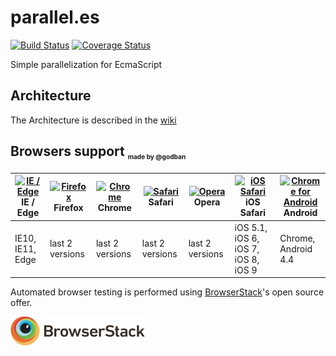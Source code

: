 # parallel.es
[![Build Status](https://travis-ci.org/DatenMetzgerX/parallel.es.svg?branch=master)](https://travis-ci.org/DatenMetzgerX/parallel.es)
[![Coverage Status](https://coveralls.io/repos/github/DatenMetzgerX/parallel.es/badge.svg?branch=master)](https://coveralls.io/github/DatenMetzgerX/parallel.es?branch=master)

Simple parallelization for EcmaScript

## Architecture
The Architecture is described in the [wiki](./wiki)

## Browsers support <sub><sup><sub><sub>made by @godban</sub></sub></sup></sub>

| [<img src="https://raw.githubusercontent.com/godban/browsers-support-badges/master/src/images/edge.png" alt="IE / Edge" width="16px" height="16px" />](http://godban.github.io/browsers-support-badges/)</br>IE / Edge | [<img src="https://raw.githubusercontent.com/godban/browsers-support-badges/master/src/images/firefox.png" alt="Firefox" width="16px" height="16px" />](http://godban.github.io/browsers-support-badges/)</br>Firefox | [<img src="https://raw.githubusercontent.com/godban/browsers-support-badges/master/src/images/chrome.png" alt="Chrome" width="16px" height="16px" />](http://godban.github.io/browsers-support-badges/)</br>Chrome | [<img src="https://raw.githubusercontent.com/godban/browsers-support-badges/master/src/images/safari.png" alt="Safari" width="16px" height="16px" />](http://godban.github.io/browsers-support-badges/)</br>Safari | [<img src="https://raw.githubusercontent.com/godban/browsers-support-badges/master/src/images/opera.png" alt="Opera" width="16px" height="16px" />](http://godban.github.io/browsers-support-badges/)</br>Opera | [<img src="https://raw.githubusercontent.com/godban/browsers-support-badges/master/src/images/safari-ios.png" alt="iOS Safari" width="16px" height="16px" />](http://godban.github.io/browsers-support-badges/)</br>iOS Safari | [<img src="https://raw.githubusercontent.com/godban/browsers-support-badges/master/src/images/chrome-android.png" alt="Chrome for Android" width="16px" height="16px" />](http://godban.github.io/browsers-support-badges/)</br>Android |
| --------- | --------- | --------- | --------- | --------- | --------- | --------- |
| IE10, IE11, Edge| last 2 versions| last 2 versions| last 2 versions| last 2 versions| iOS 5.1, iOS 6, iOS 7, iOS 8, iOS 9| Chrome, Android 4.4

Automated browser testing is performed using [BrowserStack](https://www.browserstack.com)'s open source offer.

[![BrowserStack](./browser-stack.png?raw=true)](https://www.browserstack.com)
